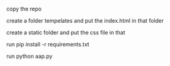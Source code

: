 copy the repo 

create a folder tempelates and put the index.html in that folder 

create a static folder and put the css file in that 

run pip install -r requirements.txt

run python aap.py
